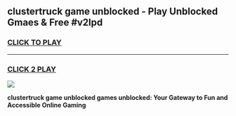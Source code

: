 
## clustertruck game unblocked - Play Unblocked Gmaes & Free #v2lpd
<h3>
<a href="https://premium.freeplayer.one?title=clustertruck_game_unblocked&ref=03M">CLICK TO PLAY</a></h3>
<hr>

<h3>
<a href="https://premium.freeplayer.one?title=clustertruck_game_unblocked&ref=03M">CLICK 2 PLAY</a>
  
</h3>

<a href="https://premium.freeplayer.one?title=clustertruck_game_unblocked&ref=03M"><img src="https://clearcache.store/games.png"></a>


**clustertruck game unblocked games unblocked: Your Gateway to Fun and Accessible Online Gaming**
